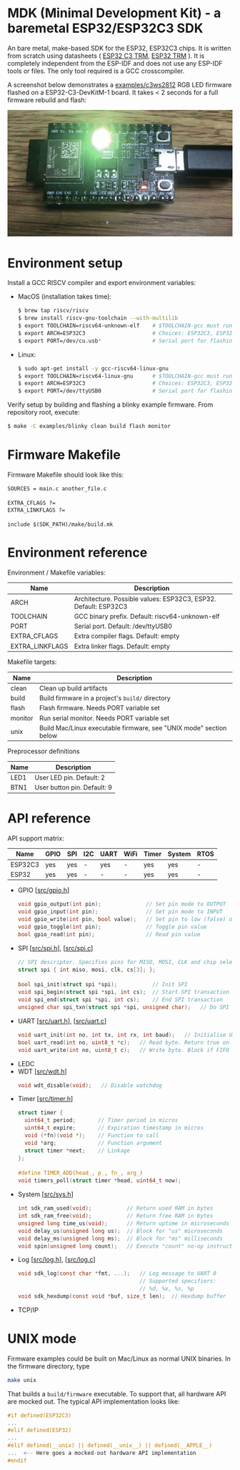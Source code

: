 # MDK (Minimal Development Kit) - a baremetal ESP32/ESP32C3 SDK

An bare metal, make-based SDK for the ESP32, ESP32C3 chips.
It is written from scratch using datasheets (
[ESP32 C3 TRM](https://www.espressif.com/sites/default/files/documentation/esp32-c3_technical_reference_manual_en.pdf),
[ESP32 TRM](https://www.espressif.com/sites/default/files/documentation/esp32_technical_reference_manual_en.pdf)
).
It is completely independent from the ESP-IDF and does not use any
ESP-IDF tools or files. The only tool required is a GCC crosscompiler.

A screenshot below demonstrates a [examples/c3ws2812](examples/c3ws2812)
RGB LED firmware flashed on a ESP32-C3-DevKitM-1 board. It takes < 2 seconds
for a full firmware rebuild and flash:

![](examples/c3ws2812/rainbow.gif)

# Environment setup

Install a GCC RISCV compiler and export environment variables:
- MacOS (installation takes time):
  ```sh
  $ brew tap riscv/riscv
  $ brew install riscv-gnu-toolchain --with-multilib
  $ export TOOLCHAIN=riscv64-unknown-elf    # $TOOLCHAIN-gcc must run GCC
  $ export ARCH=ESP32C3                     # Choices: ESP32C3, ESP32
  $ export PORT=/dev/cu.usb*                # Serial port for flashing
  ```
- Linux:
  ```sh
  $ sudo apt-get install -y gcc-riscv64-linux-gnu
  $ export TOOLCHAIN=riscv64-linux-gnu      # $TOOLCHAIN-gcc must run GCC
  $ export ARCH=ESP32C3                     # Choices: ESP32C3, ESP32
  $ export PORT=/dev/ttyUSB0                # Serial port for flashing
  ```

Verify setup by building and flashing a blinky example firmware.
From repository root, execute:

```sh
$ make -C examples/blinky clean build flash monitor
```

# Firmware Makefile

Firmware Makefile should look like this:

```make
SOURCES = main.c another_file.c

EXTRA_CFLAGS ?=
EXTRA_LINKFLAGS ?=

include $(SDK_PATH)/make/build.mk
```

# Environment reference

Environment / Makefile variables:

| Name | Description |
| ---- | ----------- |
| ARCH | Architecture. Possible values: ESP32C3, ESP32. Default: ESP32C3 |
| TOOLCHAIN | GCC binary prefix. Default: riscv64-unknown-elf |
| PORT | Serial port. Default: /dev/ttyUSB0 |
| EXTRA\_CFLAGS | Extra compiler flags. Default: empty |
| EXTRA\_LINKFLAGS | Extra linker flags. Default: empty |

Makefile targets:

| Name | Description | 
| ---- | ----------- |
| clean | Clean up build artifacts |
| build | Build firmware in a project's `build/` directory |
| flash | Flash firmware. Needs PORT variable set |
| monitor | Run serial monitor. Needs PORT variable set |
| unix | Build Mac/Linux executable firmware, see "UNIX mode" section below |


Preprocessor definitions

| Name | Description | 
| ---- | ----------- |
| LED1 | User LED pin. Default: 2 |
| BTN1 | User button pin. Default: 9 |


# API reference

API support matrix:

| Name    | GPIO | SPI | I2C | UART | WiFi | Timer | System | RTOS |
| ----    | ---- | --- | --- | ---- | ---- | ----- | ------ | ---- |
| ESP32C3 | yes  | yes |  -  |  yes |  -   |  yes  |  yes   | -    |
| ESP32   | yes  | yes |  -  |  -   |  -   |  yes  |  yes   | -    |

- GPIO [[src/gpio.h](src/gpio.h)]
  ```c
  void gpio_output(int pin);              // Set pin mode to OUTPUT
  void gpio_input(int pin);               // Set pin mode to INPUT
  void gpio_write(int pin, bool value);   // Set pin to low (false) or high
  void gpio_toggle(int pin);              // Toggle pin value
  bool gpio_read(int pin);                // Read pin value
  ```
- SPI [[src/spi.h](src/spi.h)], [[src/spi.c](src/spi.c)]
  ```c
  // SPI descriptor. Specifies pins for MISO, MOSI, CLK and chip select
  struct spi { int miso, mosi, clk, cs[3]; };

  bool spi_init(struct spi *spi);           // Init SPI
  void spi_begin(struct spi *spi, int cs);  // Start SPI transaction
  void spi_end(struct spi *spi, int cs);    // End SPI transaction
  unsigned char spi_txn(struct spi *spi, unsigned char);   // Do SPI transaction
  ```
- UART [[src/uart.h](src/uart.h)], [[src/uart.c](src/uart.c)]
  ```c
  void uart_init(int no, int tx, int rx, int baud);   // Initialise UART
  bool uart_read(int no, uint8_t *c);   // Read byte. Return true on success
  void uart_write(int no, uint8_t c);   // Write byte. Block if FIFO is full
  ```
- LEDC
- WDT [[src/wdt.h](src/wdt.h)]
  ```c
  void wdt_disable(void);   // Disable watchdog
  ```
- Timer [[src/timer.h](src/timer.h)]
  ```c
  struct timer {
    uint64_t period;       // Timer period in micros
    uint64_t expire;       // Expiration timestamp in micros
    void (*fn)(void *);    // Function to call
    void *arg;             // Function argument
    struct timer *next;    // Linkage
  };

  #define TIMER_ADD(head_, p_, fn_, arg_)
  void timers_poll(struct timer *head, uint64_t now);
  ```
- System  [[src/sys.h](src/sys.h)]
  ```c
  int sdk_ram_used(void);           // Return used RAM in bytes
  int sdk_ram_free(void);           // Return free RAM in bytes
  unsigned long time_us(void);      // Return uptime in microseconds
  void delay_us(unsigned long us);  // Block for "us" microseconds
  void delay_ms(unsigned long ms);  // Block for "ms" milliseconds
  void spin(unsigned long count);   // Execute "count" no-op instructions
  ```
- Log [[src/log.h](src/log.h)], [[src/log.c](src/log.c)]
  ```c
  void sdk_log(const char *fmt, ...);   // Log message to UART 0
                                        // Supported specifiers:
                                        // %d, %x, %s, %p
  void sdk_hexdump(const void *buf, size_t len);  // Hexdump buffer
  ```
- TCP/IP


# UNIX mode

Firmware examples could be built on Mac/Linux as normal UNIX binaries.
In the firmware directory, type

```sh
make unix
```

That builds a `build/firmware` executable.
To support that, all hardware API are mocked out. The typical API
implementation looks like:

```c
#if defined(ESP32C3)
...
#elif defined(ESP32)
...
#elif defined(__unix) || defined(__unix__) || defined(__APPLE__)
...  <-- Here goes a mocked-out hardware API implementation
#endif
```

